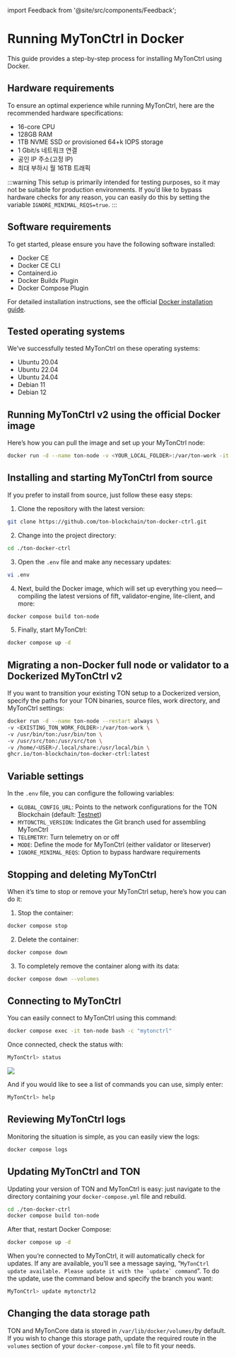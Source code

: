 import Feedback from '@site/src/components/Feedback';

# Running MyTonCtrl in Docker

This guide provides a step-by-step process for installing MyTonCtrl using Docker.

## Hardware requirements

To ensure an optimal experience while running MyTonCtrl, here are the recommended hardware specifications:

- 16-core CPU
- 128GB RAM
- 1TB NVME SSD or provisioned 64+k IOPS storage
- 1 Gbit/s 네트워크 연결
- 공인 IP 주소(고정 IP)
- 최대 부하시 월 16TB 트래픽

:::warning
This setup is primarily intended for testing purposes, so it may not be suitable for production environments. If you’d like to bypass hardware checks for any reason, you can easily do this by setting the variable `IGNORE_MINIMAL_REQS=true`.
:::

## Software requirements

To get started, please ensure you have the following software installed:

- Docker CE
- Docker CE CLI
- Containerd.io
- Docker Buildx Plugin
- Docker Compose Plugin

For detailed installation instructions, see the official [Docker installation guide](https://docs.docker.com/engine/install/).

## Tested operating systems

We’ve successfully tested MyTonCtrl on these operating systems:

- Ubuntu 20.04
- Ubuntu 22.04
- Ubuntu 24.04
- Debian 11
- Debian 12

## Running MyTonCtrl v2 using the official Docker image

Here’s how you can pull the image and set up your MyTonCtrl node:

```bash
docker run -d --name ton-node -v <YOUR_LOCAL_FOLDER>:/var/ton-work -it ghcr.io/ton-blockchain/ton-docker-ctrl:latest
```

## Installing and starting MyTonCtrl from source

If you prefer to install from source, just follow these easy steps:

1. Clone the repository with the latest version:

```bash
git clone https://github.com/ton-blockchain/ton-docker-ctrl.git
```

2. Change into the project directory:

```bash
cd ./ton-docker-ctrl
```

3. Open the `.env` file and make any necessary updates:

```bash
vi .env
```

4. Next, build the Docker image, which will set up everything you need—compiling the latest versions of fift, validator-engine, lite-client, and more:

```bash
docker compose build ton-node
```

5. Finally, start MyTonCtrl:

```bash
docker compose up -d
```

## Migrating a non-Docker full node or validator to a Dockerized MyTonCtrl v2

If you want to transition your existing TON setup to a Dockerized version, specify the paths for your TON binaries, source files, work directory, and MyTonCtrl settings:

```bash
docker run -d --name ton-node --restart always \
-v <EXISTING_TON_WORK_FOLDER>:/var/ton-work \
-v /usr/bin/ton:/usr/bin/ton \
-v /usr/src/ton:/usr/src/ton \
-v /home/<USER>/.local/share:/usr/local/bin \
ghcr.io/ton-blockchain/ton-docker-ctrl:latest
```

## Variable settings

In the `.env` file, you can configure the following variables:

- `GLOBAL_CONFIG_URL`: Points to the network configurations for the TON Blockchain (default: [Testnet](https://ton.org/testnet-global.config.json))
- `MYTONCTRL_VERSION`: Indicates the Git branch used for assembling MyTonCtrl
- `TELEMETRY`: Turn telemetry on or off
- `MODE`: Define the mode for MyTonCtrl (either validator or liteserver)
- `IGNORE_MINIMAL_REQS`: Option to bypass hardware requirements

## Stopping and deleting MyTonCtrl

When it’s time to stop or remove your MyTonCtrl setup, here’s how you can do it:

1. Stop the container:

```bash
docker compose stop
```

2. Delete the container:

```bash
docker compose down
```

3. To completely remove the container along with its data:

```bash
docker compose down --volumes
```

## Connecting to MyTonCtrl

You can easily connect to MyTonCtrl using this command:

```bash
docker compose exec -it ton-node bash -c "mytonctrl"
```

Once connected, check the status with:

```bash
MyTonCtrl> status
```

![](https://raw.githubusercontent.com/ton-blockchain/mytonctrl/master/screens/mytonctrl-status.png)

And if you would like to see a list of commands you can use, simply enter:

```bash
MyTonCtrl> help
```

## Reviewing MyTonCtrl logs

Monitoring the situation is simple, as you can easily view the logs:

```bash
docker compose logs
```

## Updating MyTonCtrl and TON

Updating your version of TON and MyTonCtrl is easy: just navigate to the directory containing your `docker-compose.yml` file and rebuild.

```bash
cd ./ton-docker-ctrl
docker compose build ton-node
```

After that, restart Docker Compose:

```bash
docker compose up -d
```

When you’re connected to MyTonCtrl, it will automatically check for updates. If any are available, you’ll see a message saying, “``MyTonCtrl update available. Please update it with the `update` command``”.  To do the update, use the command below and specify the branch you want:

```bash
MyTonCtrl> update mytonctrl2
```

## Changing the data storage path

TON and MyTonCore data is stored in `/var/lib/docker/volumes/`by default. If you wish to change this storage path, update the required route in the `volumes` section of your `docker-compose.yml` file to fit your needs. <Feedback />

